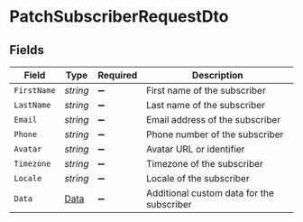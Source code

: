 # PatchSubscriberRequestDto


## Fields

| Field                                     | Type                                      | Required                                  | Description                               |
| ----------------------------------------- | ----------------------------------------- | ----------------------------------------- | ----------------------------------------- |
| `FirstName`                               | *string*                                  | :heavy_minus_sign:                        | First name of the subscriber              |
| `LastName`                                | *string*                                  | :heavy_minus_sign:                        | Last name of the subscriber               |
| `Email`                                   | *string*                                  | :heavy_minus_sign:                        | Email address of the subscriber           |
| `Phone`                                   | *string*                                  | :heavy_minus_sign:                        | Phone number of the subscriber            |
| `Avatar`                                  | *string*                                  | :heavy_minus_sign:                        | Avatar URL or identifier                  |
| `Timezone`                                | *string*                                  | :heavy_minus_sign:                        | Timezone of the subscriber                |
| `Locale`                                  | *string*                                  | :heavy_minus_sign:                        | Locale of the subscriber                  |
| `Data`                                    | [Data](../../Models/Components/Data.md)   | :heavy_minus_sign:                        | Additional custom data for the subscriber |